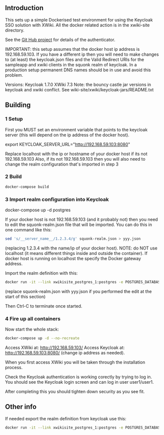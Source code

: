 ## Introduction
This sets up a simple Dockerised test environment for using the Keycloak SSO solution with XWiki.
All the docker related action is in the xwiki-site directory.

See the [Git Hub project](https://github.com/tdudgeon/xwiki_authenticator_keycloak) for details of the authenticator.

IMPORTANT: this setup assumes that the docker host ip address is 192.168.59.103.
If you have a different ip then you will need to make changes to (at least) the keycloak.json files and the Valid Redirect 
URIs for the sampleapp and xwiki clients in the squonk realm of keycloak. In a production setup permanent DNS names should
be in use and avoid this problem.

Versions:
Keycloak 1.7.0
XWiki 7.3
Note: the bouncy castle jar versions in keycloak and xwiki conflict. See wiki-site/xwiki/keycloak-jars/README.txt

## Building
### 1 Setup
First you MUST set an environment variable that points to the keycloak server (this will depend on the ip address of the docker host).

export KEYCLOAK_SERVER_URL="http://192.168.59.103:8080"

Replace localhost with the ip or hostname of your docker host if its not 192.168.59.103
Also, if its not 192.168.59.103 then you will also need to change the realm configuration that's imported in step 3

### 2 Build
```sh
docker-compose build
```

### 3 Import realm configuration into Keycloak 
docker-compose up -d postgres

If your docker host is not 192.168.59.103 (and it probably not) then you need to edit the squonk-realm.json file that will be imported.
You can do this in one command like this:

``` sh
sed 's/__server_name__/1.2.3.4/g' squonk-realm.json > yyy.json
```

(replacing 1.2.3.4 with the name/ip of your docker host).
NOTE: do NOT use localhost (it means different things inside and outside the container). If docker host is running on
localhost the specify the Docker gateway address.

Import the realm definition with this:

```sh
docker run -it --link xwikisite_postgres_1:postgres -e POSTGRES_DATABASE=keycloak -e POSTGRES_USER=keycloak -e POSTGRES_PASSWORD=keycloak --rm -v $PWD:/tmp/json jboss/keycloak-postgres:1.9.1.Final -b 0.0.0.0 -Dkeycloak.migration.action=import -Dkeycloak.migration.provider=singleFile -Dkeycloak.migration.file=/tmp/json/squonk-realm.json -Dkeycloak.migration.strategy=OVERWRITE_EXISTING
```

(replace squonk-realm.json with yyy.json if you performed the edit at the start of this section)

Then Ctrl-C to terminate once started.



### 4 Fire up all containers
Now start the whole stack:
```sh  
docker-compose up -d --no-recreate
```

Access XWiki at:     http://192.168.59.103/
Access Keycloak at:  http://192.168.59.103:8080/
(change ip address as needed).

When you first access XWiki you will be taken through the installation process.

Check the Keycloak authentication is working corectly by trying to log in. You should see the Keycloak login screen and 
can log in user user1/user1.

After completing this you should tighten down security as you see fit.

## Other info

If needed export the realm definition from keycloak use this:

```sh
docker run -it --link xwikisite_postgres_1:postgres -e POSTGRES_DATABASE=keycloak -e POSTGRES_USER=keycloak -e POSTGRES_PASSWORD=keycloak --rm -v $PWD:/tmp/json jboss/keycloak-postgres /opt/jboss/keycloak/bin/standalone.sh -b 0.0.0.0 -Dkeycloak.migration.action=export -Dkeycloak.migration.provider=singleFile -Dkeycloak.migration.file=/tmp/json/squonk-realm.json -Dkeycloak.migration.realmName=squonk
```
